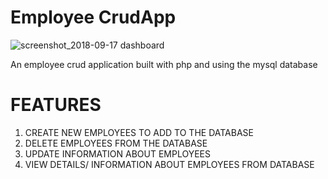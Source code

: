 #  Employee CrudApp
![screenshot_2018-09-17 dashboard](https://user-images.githubusercontent.com/27438491/45899403-0428b980-bddd-11e8-9319-7f8e2a9e8f11.png)

An employee crud application built with php and using the mysql database

# FEATURES
1. CREATE NEW EMPLOYEES TO ADD TO THE DATABASE
2. DELETE EMPLOYEES FROM THE DATABASE
3. UPDATE INFORMATION ABOUT EMPLOYEES
4. VIEW DETAILS/ INFORMATION ABOUT EMPLOYEES FROM DATABASE
